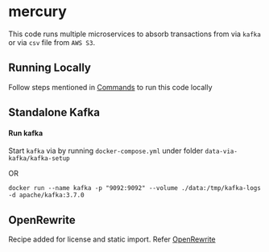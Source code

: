 # mercury

This code runs multiple microservices to absorb transactions from via `kafka` or via `csv` file from `AWS S3`.

## Running Locally

Follow steps mentioned in [Commands](Commands.md) to run this code locally

## Standalone Kafka 

#### Run kafka
Start `kafka` via by running `docker-compose.yml` under folder `data-via-kafka/kafka-setup`

OR 

    docker run --name kafka -p "9092:9092" --volume ./data:/tmp/kafka-logs -d apache/kafka:3.7.0

## OpenRewrite

Recipe added for license and static import. Refer [OpenRewrite](https://docs.openrewrite.org/)

